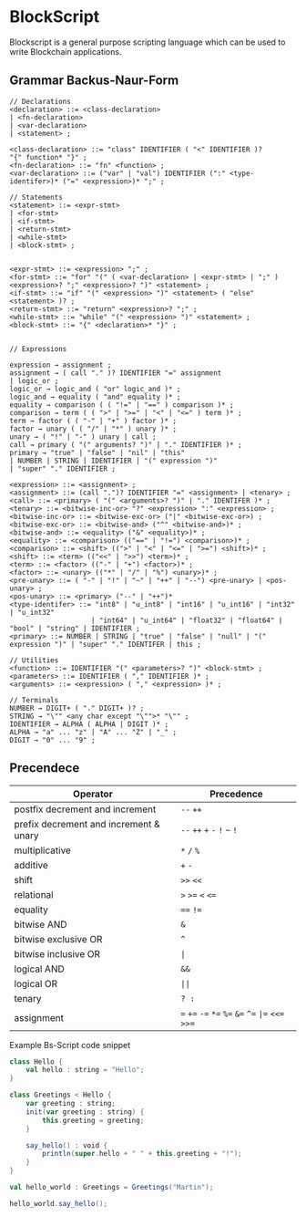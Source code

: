 # BlockScript

Blockscript is a general purpose scripting language which can be used to write Blockchain applications.

## Grammar Backus-Naur-Form

```
// Declarations
<declaration> ::= <class-declaration>
| <fn-declaration>
| <var-declaration>
| <statement> ;

<class-declaration> ::= "class" IDENTIFIER ( "<" IDENTIFIER )?
"{" function* "}" ;
<fn-declaration> ::= "fn" <function> ;
<var-declaration> ::= ("var" | "val") IDENTIFIER (":" <type-identifer>)* ("=" <expression>)* ";" ;

// Statements
<statement> ::= <expr-stmt>
| <for-stmt>
| <if-stmt>
| <return-stmt>
| <while-stmt>
| <block-stmt> ;


<expr-stmt> ::= <expression> ";" ;
<for-stmt> ::= "for" "(" ( <var-declaration> | <expr-stmt> | ";" ) <expression>? ";" <expression>? ")" <statement> ;
<if-stmt> ::= "if" "(" <expression> ")" <statement> ( "else" <statement> )? ;
<return-stmt> ::= "return" <expression>? ";" ;
<while-stmt> ::= "while" "(" <expression> ")" <statement> ;
<block-stmt> ::= "{" <declaration>* "}" ;


// Expressions

expression → assignment ;
assignment → ( call "." )? IDENTIFIER "=" assignment
| logic_or ;
logic_or → logic_and ( "or" logic_and )* ;
logic_and → equality ( "and" equality )* ;
equality → comparison ( ( "!=" | "==" ) comparison )* ;
comparison → term ( ( ">" | ">=" | "<" | "<=" ) term )* ;
term → factor ( ( "-" | "+" ) factor )* ;
factor → unary ( ( "/" | "*" ) unary )* ;
unary → ( "!" | "-" ) unary | call ;
call → primary ( "(" arguments? ")" | "." IDENTIFIER )* ;
primary → "true" | "false" | "nil" | "this"
| NUMBER | STRING | IDENTIFIER | "(" expression ")"
| "super" "." IDENTIFIER ;

<expression> ::= <assignment> ;
<assignment> ::= (call ".")? IDENTIFIER "=" <assignment> | <tenary> ;
<call> ::= <primary> ( "(" <arguments>? ")" | "." IDENTIFER )* ;
<tenary> ::= <bitwise-inc-or> "?" <expression> ":" <expression> ;
<bitwise-inc-or> ::= <bitwise-exc-or> ("|" <bitwise-exc-or>) ;
<bitwise-exc-or> ::= <bitwise-and> ("^" <bitwise-and>)* ;
<bitwise-and> ::= <equality> ("&" <equality>)* ;
<equality> ::= <comparison> (("==" | "!=") <comparison>)* ;
<comparison> ::= <shift> ((">" | "<" | "<=" | ">=") <shift>)* ;
<shift> ::= <term> (("<<" | ">>") <term>)* ;
<term> ::= <factor> (("-" | "+") <factor>)* ;
<factor> ::= <unary> (("*" | "/" | "%") <unary>)* ;
<pre-unary> ::= ( "-" | "!" | "~" | "++" | "--") <pre-unary> | <pos-unary> ;
<pos-unary> ::= <primary> ("--" | "++")*
<type-identifer> ::= "int8" | "u_int8" | "int16" | "u_int16" | "int32" | "u_int32" 
                    | "int64" | "u_int64" | "float32" | "float64" | "bool" | "string" | IDENTIFIER ;
<primary> ::= NUMBER | STRING | "true" | "false" | "null" | "(" expression ")" | "super" "." IDENTIFER | this ;

// Utilities
<function> ::= IDENTIFIER "(" <parameters>? ")" <block-stmt> ;
<parameters> ::= IDENTIFIER ( "," IDENTIFIER )* ;
<arguments> ::= <expression> ( "," <expression> )* ;

// Terminals
NUMBER → DIGIT+ ( "." DIGIT+ )? ;
STRING → "\"" <any char except "\"">* "\"" ;
IDENTIFIER → ALPHA ( ALPHA | DIGIT )* ;
ALPHA → "a" ... "z" | "A" ... "Z" | "_" ;
DIGIT → "0" ... "9" ;
```

## Precendece 
| Operator                               | Precedence                                          |
| -------------------------------------- | --------------------------------------------------- |
| postfix decrement and increment        | `--` `++`                                           |
| prefix decrement and increment & unary | `--` `++` `+` `-` `!` `~` `!`                       |
| multiplicative                         | `*` `/` `%`                                         |
| additive                               | `+` `-`                                             |
| shift                                  | `>>` `<<`                                           |
| relational                             | `>` `>=` `<` `<=`                                   |
| equality                               | `==` `!=`                                           |
| bitwise AND                            | `&`                                                 |
| bitwise exclusive OR                   | `^`                                                 |
| bitwise inclusive OR                   | `\|`                                                |
| logical AND                            | `&&`                                                |
| logical OR                             | `\|\|`                                              |
| tenary                                 | `? :`                                               |
| assignment                             | `=` `+=` `-=` `*=` `%=` `&=` `^=` `\|=` `<<=` `>>=` |


Example Bs-Script code snippet

```scala
class Hello {
    val hello : string = "Hello"; 
}

class Greetings < Hello {
    var greeting : string;
    init(var greeting : string) {
        this.greeting = greeting;
    }

    say_hello() : void {
        println(super.hello + " " + this.greeting + "!");
    }
}

val hello_world : Greetings = Greetings("Martin");

hello_world.say_hello();

```

